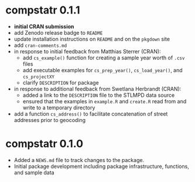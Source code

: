 # compstatr 0.1.1

* **initial CRAN submission**
* add Zenodo release badge to `README`
* update installation instructions on `README` and on the `pkgdown` site
* add `cran-comments.md`
* in response to initial feedback from Matthias Sterrer (CRAN):
    * add `cs_example()` function for creating a sample year worth of `.csv` files 
    * add executable examples for `cs_prep_year()`, `cs_load_year()`, and `cs_projectXY`
    * clarify `DESCRIPTION` for package
* in response to additional feedback from Swetlana Herbrandt (CRAN):
    * added a link to the `DESCRIPTION` file to the STLMPD data source
    * ensured that the examples in `example.R` and `create.R` read from and write to a temporary directory
* add a function `cs_address()` to facilitate concatenation of street addresses prior to geocoding

# compstatr 0.1.0

* Added a `NEWS.md` file to track changes to the package.
* Initial package development including package infrastructure, functions, and sample data
